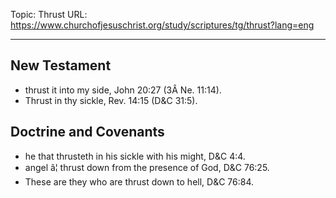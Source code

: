 Topic: Thrust
URL: https://www.churchofjesuschrist.org/study/scriptures/tg/thrust?lang=eng

---

## New Testament

- thrust it into my side, John 20:27 (3Â Ne. 11:14).
- Thrust in thy sickle, Rev. 14:15 (D&C 31:5).

## Doctrine and Covenants

- he that thrusteth in his sickle with his might, D&C 4:4.
- angel â¦ thrust down from the presence of God, D&C 76:25.
- These are they who are thrust down to hell, D&C 76:84.

